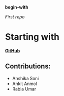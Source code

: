 __begin-with__

_First repo_

# Starting with

[__GitHub__](www.github.com)
##

## Contributions:

- Anshika Soni
- Ankit Anmol
- Rabia Umar

